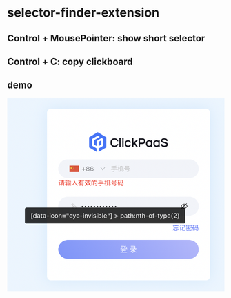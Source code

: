 # selector-finder-extension
## Control + MousePointer: show short selector
## Control + C: copy clickboard
## demo
![Image text](./demo.png)
